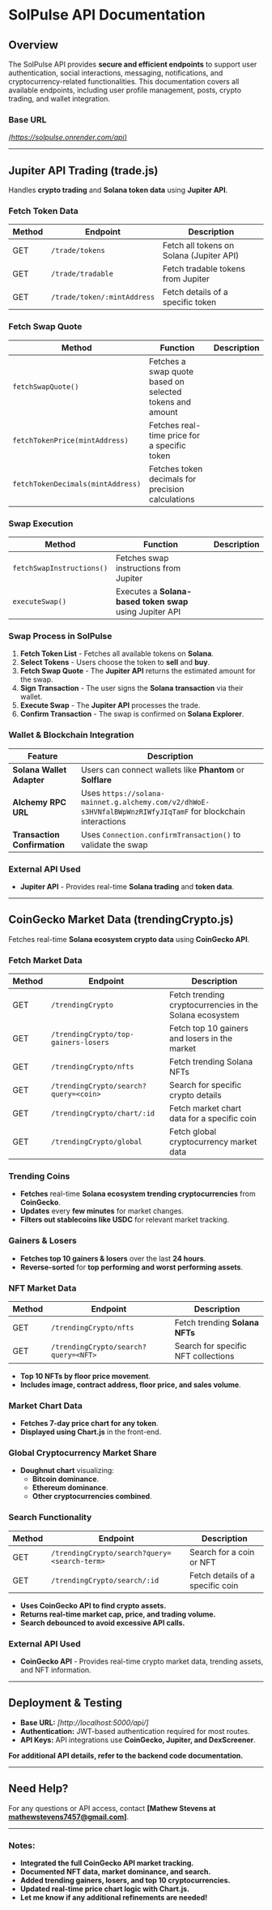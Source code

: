 # SolPulse API Documentation

## Overview
The SolPulse API provides **secure and efficient endpoints** to support user authentication, social interactions, messaging, notifications, and cryptocurrency-related functionalities. This documentation covers all available endpoints, including user profile management, posts, crypto trading, and wallet integration.

### Base URL

*[(https://solpulse.onrender.com/api)](https://solpulse.onrender.com/api)*

---

## Jupiter API Trading (trade.js)
Handles **crypto trading** and **Solana token data** using **Jupiter API**.

### **Fetch Token Data**
| Method | Endpoint        | Description |
|--------|--------------|-------------|
| GET    | `/trade/tokens` | Fetch all tokens on Solana (Jupiter API) |
| GET    | `/trade/tradable` | Fetch tradable tokens from Jupiter |
| GET    | `/trade/token/:mintAddress` | Fetch details of a specific token |

### **Fetch Swap Quote**
| Method | Function        | Description |
|--------|--------------|-------------|
| `fetchSwapQuote()` | Fetches a swap quote based on selected tokens and amount |
| `fetchTokenPrice(mintAddress)` | Fetches real-time price for a specific token |
| `fetchTokenDecimals(mintAddress)` | Fetches token decimals for precision calculations |

### **Swap Execution**
| Method | Function        | Description |
|--------|--------------|-------------|
| `fetchSwapInstructions()` | Fetches swap instructions from Jupiter |
| `executeSwap()` | Executes a **Solana-based token swap** using Jupiter API |

###  **Swap Process in SolPulse**
1. **Fetch Token List** - Fetches all available tokens on **Solana**.
2. **Select Tokens** - Users choose the token to **sell** and **buy**.
3. **Fetch Swap Quote** - The **Jupiter API** returns the estimated amount for the swap.
4. **Sign Transaction** - The user signs the **Solana transaction** via their wallet.
5. **Execute Swap** - The **Jupiter API** processes the trade.
6. **Confirm Transaction** - The swap is confirmed on **Solana Explorer**.

### **Wallet & Blockchain Integration**
| Feature | Description |
|---------|-------------|
| **Solana Wallet Adapter** | Users can connect wallets like **Phantom** or **Solflare** |
| **Alchemy RPC URL** | Uses `https://solana-mainnet.g.alchemy.com/v2/dhWoE-s3HVNfalBWpWnzRIWfyJIqTamF` for blockchain interactions |
| **Transaction Confirmation** | Uses `Connection.confirmTransaction()` to validate the swap |

###  **External API Used**
- **Jupiter API** - Provides real-time **Solana trading** and **token data**.

---

## CoinGecko Market Data (trendingCrypto.js)
Fetches real-time **Solana ecosystem crypto data** using **CoinGecko API**.

### **Fetch Market Data**
| Method | Endpoint              | Description |
|--------|----------------------|-------------|
| GET    | `/trendingCrypto` | Fetch trending cryptocurrencies in the Solana ecosystem |
| GET    | `/trendingCrypto/top-gainers-losers` | Fetch top 10 gainers and losers in the market |
| GET    | `/trendingCrypto/nfts` | Fetch trending Solana NFTs |
| GET    | `/trendingCrypto/search?query=<coin>` | Search for specific crypto details |
| GET    | `/trendingCrypto/chart/:id` | Fetch market chart data for a specific coin |
| GET    | `/trendingCrypto/global` | Fetch global cryptocurrency market data |

### **Trending Coins**
- **Fetches** real-time **Solana ecosystem trending cryptocurrencies** from **CoinGecko**.
- **Updates** every **few minutes** for market changes.
- **Filters out stablecoins like USDC** for relevant market tracking.

### **Gainers & Losers**
- **Fetches top 10 gainers & losers** over the last **24 hours**.
- **Reverse-sorted** for **top performing and worst performing assets**.

### **NFT Market Data**
| Method | Endpoint              | Description |
|--------|----------------------|-------------|
| GET    | `/trendingCrypto/nfts` | Fetch trending **Solana NFTs** |
| GET    | `/trendingCrypto/search?query=<NFT>` | Search for specific NFT collections |

- **Top 10 NFTs by floor price movement**.
- **Includes image, contract address, floor price, and sales volume**.

### **Market Chart Data**
- **Fetches 7-day price chart for any token**.
- **Displayed using Chart.js** in the front-end.

### **Global Cryptocurrency Market Share**
- **Doughnut chart** visualizing:
  - **Bitcoin dominance**.
  - **Ethereum dominance**.
  - **Other cryptocurrencies combined**.

### **Search Functionality**
| Method | Endpoint                | Description |
|--------|------------------------|-------------|
| GET    | `/trendingCrypto/search?query=<search-term>` | Search for a coin or NFT |
| GET    | `/trendingCrypto/search/:id` | Fetch details of a specific coin |

- **Uses CoinGecko API to find crypto assets.**
- **Returns real-time market cap, price, and trading volume.**
- **Search debounced to avoid excessive API calls.**

### **External API Used**
- **CoinGecko API** - Provides real-time crypto market data, trending assets, and NFT information.

---

## Deployment & Testing
- **Base URL:** _[http://localhost:5000/api/]_  
- **Authentication:** JWT-based authentication required for most routes.  
- **API Keys:** API integrations use **CoinGecko, Jupiter, and DexScreener**.  

**For additional API details, refer to the backend code documentation.**

---

## Need Help?
For any questions or API access, contact **[Mathew Stevens at mathewstevens7457@gmail.com]**.

---

### Notes:
- **Integrated the full CoinGecko API market tracking.**
- **Documented NFT data, market dominance, and search.**
- **Added trending gainers, losers, and top 10 cryptocurrencies.**
- **Updated real-time price chart logic with Chart.js.**
- **Let me know if any additional refinements are needed!**
